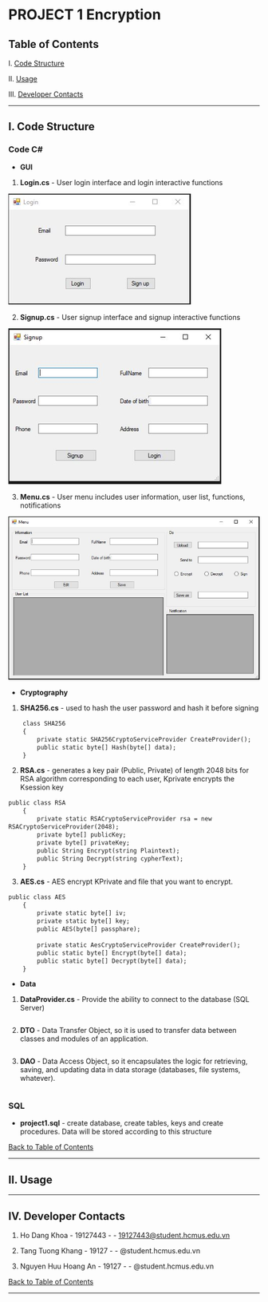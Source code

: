 # PROJECT 1 Encryption

## <a id="toc"></a>Table of Contents

I. [Code Structure](#I.)

II. [Usage](#II.)

III. [Developer Contacts](#III.)

<hr>

## I. <a id="I."></a>Code Structure

### <b>Code C#</b>

- <b>GUI</b>

1. <b>Login.cs</b> - User login interface and login interactive functions

![Login Screen](./pic/LoginScr.JPG)

2. <b>Signup.cs</b> - User signup interface and signup interactive functions

![Sigup Screen](./pic/SignupScr.JPG)

3. <b>Menu.cs</b> - User menu includes user information, user list, functions, notifications

![Menu Screen](./pic/MenuScr.JPG)

- <b>Cryptography</b>

1. <b>SHA256.cs</b> - used to hash the user password and hash it before signing

```
    class SHA256
    {
        private static SHA256CryptoServiceProvider CreateProvider();
        public static byte[] Hash(byte[] data);
    }
```

2. <b>RSA.cs</b> - generates a key pair (Public, Private) of length 2048 bits for
RSA algorithm corresponding to each user, Kprivate encrypts the Ksession key

```
public class RSA
    {
        private static RSACryptoServiceProvider rsa = new RSACryptoServiceProvider(2048);
        private byte[] publicKey;
        private byte[] privateKey;
        public String Encrypt(string Plaintext);
        public String Decrypt(string cypherText);
    }
```

3. <b>AES.cs</b> - AES encrypt KPrivate and file that you want to encrypt.

```
public class AES
    {
        private static byte[] iv;
        private static byte[] key;
        public AES(byte[] passphare);

        private static AesCryptoServiceProvider CreateProvider();
        public static byte[] Encrypt(byte[] data);
        public static byte[] Decrypt(byte[] data);
    }
```

- <b>Data</b>

1. <b>DataProvider.cs</b> - Provide the ability to connect to the database (SQL Server)

```
```

2. <b>DTO</b> - Data Transfer Object, so it is used to transfer data between classes and modules of an application.

```
```

3. <b>DAO</b> - Data Access Object, so it encapsulates the logic for retrieving, saving, and updating data in data storage (databases, file systems, whatever).

```
```

### <b>SQL</b>

- <b>project1.sql</b> - create database, create tables, keys and create procedures. Data will be stored according to this structure

[Back to Table of Contents](#toc)

<hr>

## II. <a id="II."></a> Usage



<hr>

## IV. <a id="IV."></a>Developer Contacts

1. Ho Dang Khoa - 19127443 -  - 19127443@student.hcmus.edu.vn

2. Tang Tuong Khang - 19127 -  - @student.hcmus.edu.vn

3. Nguyen Huu Hoang An - 19127 -  - @student.hcmus.edu.vn

[Back to Table of Contents](#toc)

<hr>

